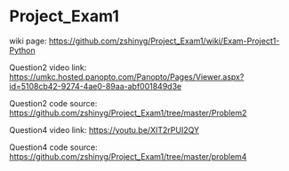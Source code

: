 # Project_Exam1

wiki page: https://github.com/zshinyg/Project_Exam1/wiki/Exam-Project1-Python

Question2 video link: https://umkc.hosted.panopto.com/Panopto/Pages/Viewer.aspx?id=5108cb42-9274-4ae0-89aa-abf001849d3e

Question2 code source: https://github.com/zshinyg/Project_Exam1/tree/master/Problem2

Question4 video link: https://youtu.be/XIT2rPUI2QY

Question4 code source: https://github.com/zshinyg/Project_Exam1/tree/master/problem4

